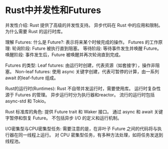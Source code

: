 # Rust中并发性和Futures

并发性介绍:
    Rust 提供了高级的并发性支持。
    异步代码在 Rust 中的应用和限制。
    为什么需要 Rust 的运行时库。

理解 Futures:
    什么是 Future?: 表示将来某个时候完成的操作。
    Futures 的工作原理:
        轮询阶段: Future 被执行直到阻塞。
        等待阶段: 等待事件发生并唤醒 Future。
        唤醒阶段: 事件发生后，Future 被唤醒并再次轮询直到完成。

Futures 的类型:
    Leaf futures: 由运行时创建，代表资源（如套接字），操作非阻塞。
    Non-leaf futures: 使用 async 关键字创建，代表可暂停的计算，由一系列 await 的leaf-future 组成。

Rust的运行时(Runtimes):
    Rust 不自带并发运行时，需要使用库。
    运行时复杂性源于 Futures 的管理。
    异步运行时分为执行器和reactor。
    流行的运行时包括 async-std 和 Tokio。

Rust 标准库的角色:
    提供 Future trait 和 Waker 接口。
    通过 async 和 await 关键字暂停和恢复 Future。
    不包括异步 I/O 的定义和运行机制。

I/O密集型与CPU密集型任务:
    需要注意的是，在非叶子 Future 之间的代码将与执行器在同一线程上运行。
    对 CPU 密集型任务，有多种方法处理，如将任务发送到线程池。